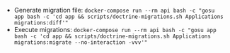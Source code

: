 - Generate migration file: `docker-compose run --rm api bash -c "gosu app bash -c 'cd app && scripts/doctrine-migrations.sh Applications migrations:diff'"`
- Execute migrations: `docker-compose run --rm api bash -c "gosu app bash -c 'cd app && scripts/doctrine-migrations.sh Applications migrations:migrate --no-interaction -vvv'"`